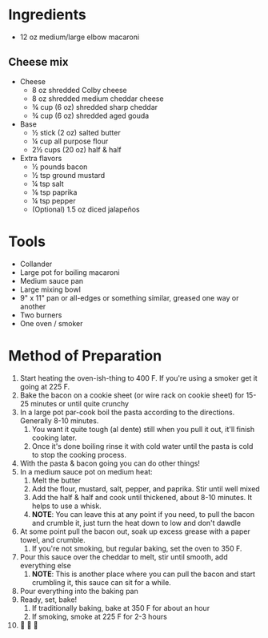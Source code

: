 # Ingredients
- 12 oz medium/large elbow macaroni

## Cheese mix
- Cheese
    - 8 oz shredded Colby cheese
    - 8 oz shredded medium cheddar cheese
    - ¾ cup (6 oz) shredded sharp cheddar
    - ¾ cup (6 oz) shredded aged gouda
- Base
    - ½ stick (2 oz) salted butter
    - ¼ cup all purpose flour
    - 2½ cups (20 oz) half & half
- Extra flavors
    - ½ pounds bacon
    - ½ tsp ground mustard
    - ¼ tsp salt
    - ⅙ tsp paprika
    - ¼ tsp pepper
    - (Optional) 1.5 oz diced jalapeños

# Tools
- Collander
- Large pot for boiling macaroni
- Medium sauce pan
- Large mixing bowl
- 9" x 11" pan or all-edges or something similar, greased one way or another
- Two burners
- One oven / smoker

# Method of Preparation
1. Start heating the oven-ish-thing to 400 F. If you're using a smoker get it going at 225 F.
2. Bake the bacon on a cookie sheet (or wire rack on cookie sheet) for 15-25 minutes or until quite crunchy
3. In a large pot par-cook boil the pasta according to the directions. Generally 8-10 minutes.
   1. You want it quite tough (al dente) still when you pull it out, it'll finish cooking later.
   2. Once it's done boiling rinse it with cold water until the pasta is cold to stop the cooking process.
4. With the pasta & bacon going you can do other things!
5. In a medium sauce pot on medium heat:
   1. Melt the butter
   2. Add the flour, mustard, salt, pepper, and paprika. Stir until well mixed
   3. Add the half & half and cook until thickened, about 8-10 minutes. It helps to use a whisk.
   4. **NOTE**: You can leave this at any point if you need, to pull the bacon and crumble it, just turn the heat down to low and don't dawdle
6. At some point pull the bacon out, soak up excess grease with a paper towel, and crumble.
   1. If you're not smoking, but regular baking, set the oven to 350 F.
7. Pour this sauce over the cheddar to melt, stir until smooth, add everything else
   1. **NOTE**: This is another place where you can pull the bacon and start crumbling it, this sauce can sit for a while.
8. Pour everything into the baking pan
9. Ready, set, bake!
   1. If traditionally baking, bake at 350 F for about an hour
   2. If smoking, smoke at 225 F for 2-3 hours
10. 🎉 🎉 🎉
